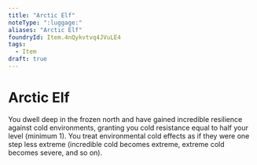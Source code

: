 ```yaml
---
title: "Arctic Elf"
noteType: ":luggage:"
aliases: "Arctic Elf"
foundryId: Item.4nQykvtvq4JVuLE4
tags:
  - Item
draft: true
---
```


# Arctic Elf

You dwell deep in the frozen north and have gained incredible resilience against cold environments, granting you cold resistance equal to half your level (minimum 1). You treat environmental cold effects as if they were one step less extreme (incredible cold becomes extreme, extreme cold becomes severe, and so on).
